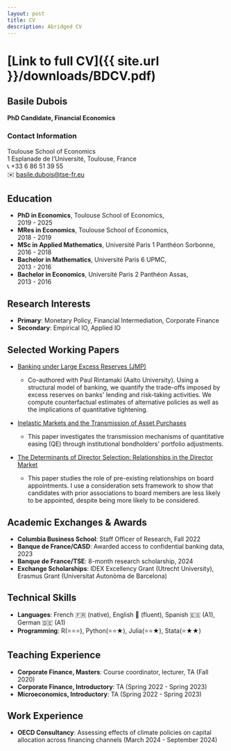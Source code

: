 ```yaml
---
layout: post
title: CV
description: Abridged CV
---
```


# [Link to full CV]({{ site.url }}/downloads/BDCV.pdf)

## Basile Dubois

**PhD Candidate, Financial Economics**  


### **Contact Information**  
Toulouse School of Economics  
1 Esplanade de l’Université, Toulouse, France  
📞 +33 6 86 51 39 55  
✉️ basile.dubois@tse-fr.eu

## Education
- **PhD in Economics**, Toulouse School of Economics, \
2019 - 2025  
- **MRes in Economics**, Toulouse School of Economics,  \
2018 - 2019  
- **MSc in Applied Mathematics**, Université Paris 1 Panthéon Sorbonne, \
 2016 - 2018  
- **Bachelor in Mathematics**, Université Paris 6 UPMC,  \
2013 - 2016  
- **Bachelor in Economics**, Université Paris 2 Panthéon Assas, \
 2013 - 2016  

## Research Interests
- **Primary**: Monetary Policy, Financial Intermediation, Corporate Finance
- **Secondary**: Empirical IO, Applied IO

## Selected Working Papers
- [Banking under Large Excess Reserves (JMP)]()
  - Co-authored with Paul Rintamaki (Aalto University).  Using a structural model of banking, we quantify the trade-offs imposed by excess reserves on banks' lending and risk-taking activities. We compute counterfactual estimates of alternative policies as well as the implications of quantitative tightening.

- [Inelastic Markets and the Transmission of Asset Purchases]()  
  - This paper investigates the transmission mechanisms of quantitative easing (QE) through institutional bondholders' portfolio adjustments. 
 

- [The Determinants of Director Selection: Relationships in the Director Market]()  
  - This paper studies the role of pre-existing relationships on board appointments. I use a consideration sets framework to show that candidates with prior associations to board members are less likely to be appointed, despite being more likely to be considered. 



## Academic Exchanges & Awards
- **Columbia Business School**: Staff Officer of Research, Fall 2022
- **Banque de France/CASD**: Awarded access to confidential banking data, 2023
- **Banque de France/TSE**: 8-month research scholarship, 2024
- **Exchange Scholarships**: IDEX Excellency Grant (Utrecht University), Erasmus Grant (Universitat Autonòma de Barcelona)

## Technical Skills
- **Languages**: French 🇫🇷 (native), English 🏴󠁧󠁢󠁥󠁮󠁧󠁿 (fluent), Spanish 🇪🇸 (A1), German 🇩🇪 (A1)
- **Programming**: R(⭐⭐⭐), Python(⭐⭐★), Julia(⭐⭐★), Stata(⭐★★)

## Teaching Experience
- **Corporate Finance, Masters**: Course coordinator, lecturer, TA (Fall 2020)
- **Corporate Finance, Introductory**: TA (Spring 2022 - Spring 2023)
- **Microeconomics, Introductory**: TA (Spring 2022 - Spring 2023)

## Work Experience
- **OECD Consultancy**: Assessing effects of climate policies on capital allocation across financing channels (March 2024 - September 2024)


